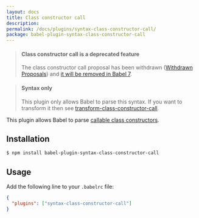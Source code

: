```yaml
---
layout: docs
title: Class constructor call
description:
permalink: /docs/plugins/syntax-class-constructor-call/
package: babel-plugin-syntax-class-constructor-call
---
```


<blockquote class="babel-callout babel-callout-warning">
  <h4>Class constructor call is a deprecated feature</h4>
  <p>The class constructor call proposal has been withdrawn (<a href="https://github.com/tc39/ecma262/blob/master/withdrawn-proposals.md#withdrawn-proposals">Withdrawn Proposals</a>) and <a href="https://github.com/babel/babel/wiki/Babel-7">it will be removed in Babel 7</a>.</p>
</blockquote>

<blockquote class="babel-callout babel-callout-info">
  <h4>Syntax only</h4>
  <p>
    This plugin only allows Babel to parse this syntax. If you want to transform it then
    see <a href="/docs/plugins/transform-class-constructor-call">transform-class-constructor-call</a>.
  </p>
</blockquote>

This plugin allows Babel to parse [callable class constructors](https://github.com/tc39/ecma262/blob/master/workingdocs/callconstructor.md).

## Installation

```sh
$ npm install babel-plugin-syntax-class-constructor-call
```

## Usage

Add the following line to your `.babelrc` file:

```json
{
  "plugins": ["syntax-class-constructor-call"]
}
```
